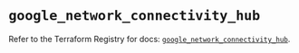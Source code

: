 # `google_network_connectivity_hub`

Refer to the Terraform Registry for docs: [`google_network_connectivity_hub`](https://registry.terraform.io/providers/hashicorp/google/6.36.0/docs/resources/network_connectivity_hub).
